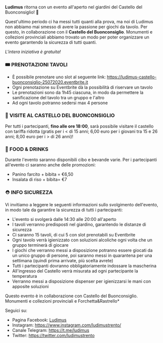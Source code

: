 **Ludimus** ritorna con un evento all'aperto nel giardini del Castello del Buonconsiglio! 🏰

Quest'ultimo periodo ci ha messi tutti quanti alla prova, ma noi di Ludimus non abbiamo mai smesso di avere la passione per giochi da tavolo. Per questo, in collaborazione con il **Castello del Buonconsiglio**. Monumenti e collezioni provinciali abbiamo trovato un modo per poter organizzare un evento garantendo la sicurezza di tutti quanti.

*L'intera iniziativa è gratuita!*

### 🎟 PRENOTAZIONI TAVOLI

- È possibile prenotare uno slot al seguente link: https://ludimus-castello-buonconsiglio-25072020.eventbrite.it
- Ogni prenotazione su Eventbrite dà la possibilità di riservare un tavolo
- Le prenotazioni sono da 1h45 ciascuna, in modo da permettere la sanificazione del tavolo tra un gruppo e l'altro
- Ad ogni tavolo potranno sedersi max 4 persone

### 🏰 VISITE AL CASTELLO DEL BUONCONSIGLIO

Per tutti i partecipanti, **fino alle ore 18:00**, sarà possibile visitare il castello con tariffa ridotta (gratis per i < di 15 anni; 6,00 euro per i giovani tra 15 e 26 anni; 8,00 euro per i > di 26 anni)!

### 🍔 FOOD & DRINKS

Durante l'evento saranno disponibili cibo e bevande varie. Per i partecipanti all'evento ci saranno anche delle promozioni:

- Panino farcito + bibita = €6,50
- Insalata di riso + bibita= €7

### ⛑ INFO SICUREZZA

Vi invitiamo a leggere le seguenti informazioni sullo svolgimento dell'evento, in modo tale da garantire la sicurezza di tutti i partecipanti:
- L'evento si svolgerà dalle 14:30 alle 20:00 all'aperto
- I tavoli verranno predisposti nel giardino, garantendo le distanze di sicurezza
- Ci saranno 15 tavoli, di cui 5 con slot prenotabili su Eventbrite
- Ogni tavolo verrà igienizzato con soluzioni alcoliche ogni volta che un gruppo terminerà di giocare 
- I giochi che verranno messi a disposizione potranno essere giocati da un unico gruppo di persone, poi saranno messi in quarantena per una settimana (quindi prima arrivate, più scelta avrete) 
- Tutti i partecipanti dovranno obbligatoriamente indossare la mascherina
- All'ingresso del Castello verrà misurata ad ogni partecipante la temperatura
- Verranno messi a disposizione dispenser per igienizzarsi le mani con apposite soluzioni

Questo evento è in collaborazione con Castello del Buonconsiglio. Monumenti e collezioni provinciali e Forchetta&Rastrello*

Seguici su:

- Pagina Facebook: [Ludimus](https://www.facebook.com/ludimusTN/)
- Instagram: https://www.instagram.com/ludimustrento/
- Canale Telegram: https://t.me/ludimus
- Twitter: https://twitter.com/ludimustrento
